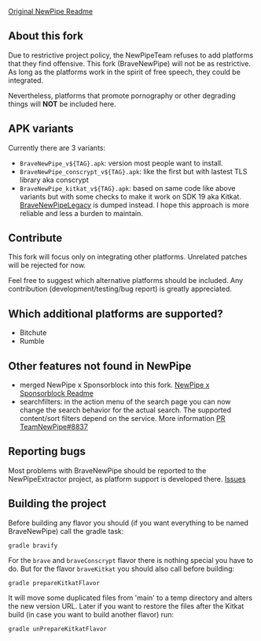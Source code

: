 [Original NewPipe Readme](../README.md)

## About this fork
Due to restrictive project policy, the NewPipeTeam refuses to add platforms that they
find offensive. This fork (BraveNewPipe) will not be as restrictive. As long as the
platforms work in the spirit of free speech, they could be integrated.

Nevertheless, platforms that promote pornography or other degrading things will
__NOT__ be included here.

## APK variants
Currently there are 3 variants:
- `BraveNewPipe_v${TAG}.apk`: version most people want to install.
- `BraveNewPipe_conscrypt_v${TAG}.apk`: like the first but with lastest TLS library aka conscrypt
- `BraveNewPipe_kitkat_v${TAG}.apk`: based on same code like above variants but with some checks to
  make it work on SDK 19 aka Kitkat. [BraveNewPipeLegacy](https://github.com/bravenewpipe/BraveNewPipeLegacy)
  is dumped instead. I hope this approach is more reliable and less a burden to maintain.

## Contribute
This fork will focus only on integrating other platforms. Unrelated patches will
be rejected for now.

Feel free to suggest which alternative platforms should be included. Any contribution
(development/testing/bug report) is greatly appreciated.

## Which additional platforms are supported?
- Bitchute
- Rumble

## Other features not found in NewPipe
- merged NewPipe x Sponsorblock into this fork. [NewPipe x Sponsorblock Readme](../README.md)
- searchfilters: in the action menu of the search page you can now change
  the search behavior for the actual search. The supported content/sort
  filters depend on the service. More information [PR TeamNewPipe#8837](https://github.com/TeamNewPipe/NewPipe/pull/8837)

## Reporting bugs
Most problems with BraveNewPipe should be reported to the NewPipeExtractor
project, as platform support is developed there.
[Issues](../../../../NewPipeExtractor/issues)

## Building the project
Before building any flavor you should (if you want everything to be named BraveNewPipe) call the
gradle task:
```
gradle bravify
```
For the `brave` and `braveConscrypt` flavor there is nothing special you have to do. But for the
flavor `braveKitkat` you should also call before building:
```
gradle prepareKitkatFlavor
```
It will move some duplicated files from 'main' to a temp directory and alters the new version URL.
Later if you want to restore the files after the Kitkat build (in case you want to build another
flavor) run:
```
gradle unPrepareKitkatFlavor
```
